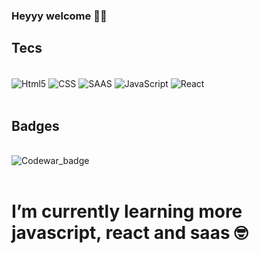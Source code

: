 ### Heyyy welcome 🫡🫡
## Tecs
<div style="display: inline_block"><br/>
 <img align="center" src="https://img.shields.io/badge/HTML5-E34F26?style=for-the-badge&logo=html5&logoColor=white" alt="Html5"/>
 <img align="center" src="https://img.shields.io/badge/CSS3-1572B6?style=for-the-badge&logo=css3&logoColor=white" alt="CSS"/>
  <img align="center" src="https://img.shields.io/badge/Sass-CC6699?style=for-the-badge&logo=sass&logoColor=white" alt="SAAS"/>
 <img align="center" src="https://img.shields.io/badge/JavaScript-F7DF1E?style=for-the-badge&logo=javascript&logoColor=black" alt="JavaScript"/>
 <img align="center" src="https://img.shields.io/badge/-ReactJs-61DAFB?logo=react&logoColor=white&style=for-the-badge" alt="React"/>
</div><br>

## Badges
<div style="display: inline_block"><br/>
 <img align="center" src="https://www.codewars.com/users/Thalisu/badges/large" alt="Codewar_badge"/>
</div><br>

# I’m currently learning more javascript, react and saas 🤓
<!--
**Thalisu/Thalisu** is a ✨ _special_ ✨ repository because its `README.md` (this file) appears on your GitHub profile.

Here are some ideas to get you started:

- 🔭 I’m currently working on ...
- 🌱 I’m currently learning ...
- 👯 I’m looking to collaborate on ...
- 🤔 I’m looking for help with ...
- 💬 Ask me about ...
- 📫 How to reach me: ...
- 😄 Pronouns: ...
- ⚡ Fun fact: ...
-->
